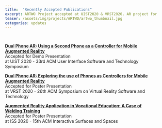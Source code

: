 ```yaml
---
title:  "Recently Accepted Publications"
excerpt: ARTWO Project accepted at UIST2020 & VRST2020. AR project for welding Training accepted at ISS2020.
teaser: /assets/img/projects/ARTWO/artwo_thumbnail.jpg
categories: updates
---
```


<br>

[**Dual Phone AR: Using a Second Phone as a Controller for Mobile Augmented Reality**](/publications)
<br>Accepted for Demo Presentation
<br>at UIST 2020 - 33rd ACM User Interface Software and Technology Symposium


[**Dual Phone AR: Exploring the use of Phones as Controllers for Mobile Augmented Reality**](/publications)
<br>Accepted for Poster Presentation
<br>at VRST 2020 - 26th ACM Symposium on Virtual Reality Software and Technology

[**Augmented Reality Application in Vocational Education: A Case of Welding Training**](/publications)
<br>Accepted for Poster Presentation
<br>at ISS 2020 - 15th ACM Interactive Surfaces and Spaces